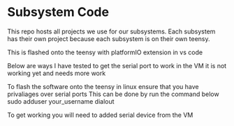 # Subsystem Code
This repo hosts all projects we use for our subsystems.
Each subsystem has their own project because each subsystem is on their own teensy.

This is flashed onto the teensy with platformIO extension in vs code

Below are ways I have tested to get the serial port to work in the VM it is not working yet and needs more work

To flash the software onto the teensy in linux ensure that you have privaliages over serial ports
This can be done by run the command below
sudo adduser your_username dialout

To get working you will need to added serial device from the VM
